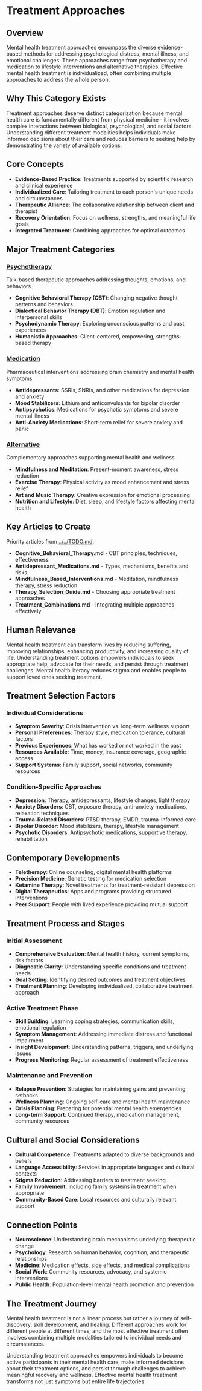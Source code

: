 # Treatment Approaches

## Overview
Mental health treatment approaches encompass the diverse evidence-based methods for addressing psychological distress, mental illness, and emotional challenges. These approaches range from psychotherapy and medication to lifestyle interventions and alternative therapies. Effective mental health treatment is individualized, often combining multiple approaches to address the whole person.

## Why This Category Exists
Treatment approaches deserve distinct categorization because mental health care is fundamentally different from physical medicine - it involves complex interactions between biological, psychological, and social factors. Understanding different treatment modalities helps individuals make informed decisions about their care and reduces barriers to seeking help by demonstrating the variety of available options.

## Core Concepts
- **Evidence-Based Practice**: Treatments supported by scientific research and clinical experience
- **Individualized Care**: Tailoring treatment to each person's unique needs and circumstances
- **Therapeutic Alliance**: The collaborative relationship between client and therapist
- **Recovery Orientation**: Focus on wellness, strengths, and meaningful life goals
- **Integrated Treatment**: Combining approaches for optimal outcomes

## Major Treatment Categories

### [Psychotherapy](Psychotherapy/)
Talk-based therapeutic approaches addressing thoughts, emotions, and behaviors
- **Cognitive Behavioral Therapy (CBT)**: Changing negative thought patterns and behaviors
- **Dialectical Behavior Therapy (DBT)**: Emotion regulation and interpersonal skills
- **Psychodynamic Therapy**: Exploring unconscious patterns and past experiences
- **Humanistic Approaches**: Client-centered, empowering, strengths-based therapy

### [Medication](Medication/)
Pharmaceutical interventions addressing brain chemistry and mental health symptoms
- **Antidepressants**: SSRIs, SNRIs, and other medications for depression and anxiety
- **Mood Stabilizers**: Lithium and anticonvulsants for bipolar disorder
- **Antipsychotics**: Medications for psychotic symptoms and severe mental illness
- **Anti-Anxiety Medications**: Short-term relief for severe anxiety and panic

### [Alternative](Alternative/)
Complementary approaches supporting mental health and wellness
- **Mindfulness and Meditation**: Present-moment awareness, stress reduction
- **Exercise Therapy**: Physical activity as mood enhancement and stress relief
- **Art and Music Therapy**: Creative expression for emotional processing
- **Nutrition and Lifestyle**: Diet, sleep, and lifestyle factors affecting mental health

## Key Articles to Create
Priority articles from [../../TODO.md](../../TODO.md#mental-health-treatment-articles):
- **Cognitive_Behavioral_Therapy.md** - CBT principles, techniques, effectiveness
- **Antidepressant_Medications.md** - Types, mechanisms, benefits and risks
- **Mindfulness_Based_Interventions.md** - Meditation, mindfulness therapy, stress reduction
- **Therapy_Selection_Guide.md** - Choosing appropriate treatment approaches
- **Treatment_Combinations.md** - Integrating multiple approaches effectively

## Human Relevance
Mental health treatment can transform lives by reducing suffering, improving relationships, enhancing productivity, and increasing quality of life. Understanding treatment options empowers individuals to seek appropriate help, advocate for their needs, and persist through treatment challenges. Mental health literacy reduces stigma and enables people to support loved ones seeking treatment.

## Treatment Selection Factors

### Individual Considerations
- **Symptom Severity**: Crisis intervention vs. long-term wellness support
- **Personal Preferences**: Therapy style, medication tolerance, cultural factors
- **Previous Experiences**: What has worked or not worked in the past
- **Resources Available**: Time, money, insurance coverage, geographic access
- **Support Systems**: Family support, social networks, community resources

### Condition-Specific Approaches
- **Depression**: Therapy, antidepressants, lifestyle changes, light therapy
- **Anxiety Disorders**: CBT, exposure therapy, anti-anxiety medications, relaxation techniques
- **Trauma-Related Disorders**: PTSD therapy, EMDR, trauma-informed care
- **Bipolar Disorder**: Mood stabilizers, therapy, lifestyle management
- **Psychotic Disorders**: Antipsychotic medications, supportive therapy, rehabilitation

## Contemporary Developments
- **Teletherapy**: Online counseling, digital mental health platforms
- **Precision Medicine**: Genetic testing for medication selection
- **Ketamine Therapy**: Novel treatments for treatment-resistant depression
- **Digital Therapeutics**: Apps and programs providing structured interventions
- **Peer Support**: People with lived experience providing mutual support

## Treatment Process and Stages

### Initial Assessment
- **Comprehensive Evaluation**: Mental health history, current symptoms, risk factors
- **Diagnostic Clarity**: Understanding specific conditions and treatment needs
- **Goal Setting**: Identifying desired outcomes and treatment objectives
- **Treatment Planning**: Developing individualized, collaborative treatment approach

### Active Treatment Phase
- **Skill Building**: Learning coping strategies, communication skills, emotional regulation
- **Symptom Management**: Addressing immediate distress and functional impairment
- **Insight Development**: Understanding patterns, triggers, and underlying issues
- **Progress Monitoring**: Regular assessment of treatment effectiveness

### Maintenance and Prevention
- **Relapse Prevention**: Strategies for maintaining gains and preventing setbacks
- **Wellness Planning**: Ongoing self-care and mental health maintenance
- **Crisis Planning**: Preparing for potential mental health emergencies
- **Long-term Support**: Continued therapy, medication management, community resources

## Cultural and Social Considerations
- **Cultural Competence**: Treatments adapted to diverse backgrounds and beliefs
- **Language Accessibility**: Services in appropriate languages and cultural contexts
- **Stigma Reduction**: Addressing barriers to treatment seeking
- **Family Involvement**: Including family systems in treatment when appropriate
- **Community-Based Care**: Local resources and culturally relevant support

## Connection Points
- **Neuroscience**: Understanding brain mechanisms underlying therapeutic change
- **Psychology**: Research on human behavior, cognition, and therapeutic relationships
- **Medicine**: Medication effects, side effects, and medical complications
- **Social Work**: Community resources, advocacy, and systemic interventions
- **Public Health**: Population-level mental health promotion and prevention

## The Treatment Journey
Mental health treatment is not a linear process but rather a journey of self-discovery, skill development, and healing. Different approaches work for different people at different times, and the most effective treatment often involves combining multiple modalities tailored to individual needs and circumstances.

Understanding treatment approaches empowers individuals to become active participants in their mental health care, make informed decisions about their treatment options, and persist through challenges to achieve meaningful recovery and wellness. Effective mental health treatment transforms not just symptoms but entire life trajectories.

